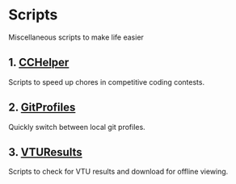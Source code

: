 # Scripts

Miscellaneous scripts to make life easier

## 1. [CCHelper](https://github.com/kienme/Scripts/tree/master/CCHelper)

Scripts to speed up chores in competitive coding contests.

## 2. [GitProfiles](https://github.com/kienme/Scripts/tree/master/GitProfile)

Quickly switch between local git profiles.

## 3. [VTUResults](https://github.com/kienme/Scripts/tree/master/VTUResults)

Scripts to check for VTU results and download for offline viewing.
